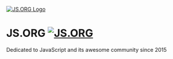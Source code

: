 [![JS.ORG Logo](http://logo.js.org/png/github_header.png)](https://js.org) 
# JS.ORG [![JS.ORG](https://img.shields.io/badge/js.org-*-ffb400.svg?style=flat-square)](https://js.org)
Dedicated to JavaScript and its awesome community since 2015
